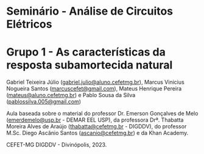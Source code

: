 # Seminário - Análise de Circuitos Elétricos
# Grupo 1  - As características da resposta subamortecida natural
 
Gabriel Teixeira Júlio (gabriel.julio@aluno.cefetmg.br), Marcus Vinicius Nogueira Santos (marcuscefet@gmail.com), Mateus Henrique Pereira (mateus@aluno.cefetmg.br) e Pablo Sousa da Silva (pablossilva.005@gmail.com)

Aula baseada sobre o material do professor Dr. Emerson Gonçalves de Melo (emerdemelo@usp.br - DEMAR EEL USP), da professora Drª. Thabatta Moreira Alves de Araújo (thabatta@cefetmg.br - DIGDDV), do professor M.Sc. Diego Ascânio Santos (ascanio@cefetmg.br) e da Khan Academy.

CEFET-MG DIGDDV - Divinópolis, 2023.

